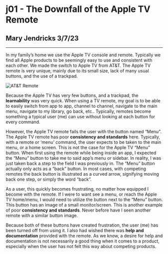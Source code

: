 # j01 - The Downfall of the Apple TV Remote 
## Mary Jendricks 3/7/23 
---
In my family’s home we use the Apple TV console and remote. Typically we find all Apple products to be seemingly easy to use and consistent with each other. We made the switch to Apple TV from AT&T. The Apple TV remote is very unique, mainly due to its small size, lack of many usual buttons, and the use of a trackpad. 

![AT&T Remote](https://gvpcertvideos.att.com/att-videos/2014/gvp_Uverse-TV-S20-S30-Remote-Control-B2C286265_5000200/gvp_Uverse-TV-S20-S30-Remote-Control-B2C286265_5000200_480.jpg)

Because the Apple TV has very few buttons, and a trackpad, the **learnability** was very quick. When using a TV remote, my goal is to be able to easily switch from app to app, channel to channel, navigate to the main menu, navigate to my library, go back, etc.. Typically, remotes become something a typical user (me) can use without looking at each button for every command. 

However, the Apple TV remote fails the user with the button named “Menu”. The Apple TV remote has poor **consistency and standards** here. Typically, with a remote or ‘menu’ command, the user expects to be taken to the main menu, or a home screen. This is not the case for the Apple TV “Menu” button. When first using the remote while being inside an app, I expected the “Menu” button to take me to said app’s menu or sidebar. In reality, I was just taken back a step to the field I was previously in. The “Menu” button actually only acts as a “back” button. In most cases, with competing remotes the back button is illustrated as a curved arrow, signifying moving back one step, or simply the word “back”.  

As a user, this quickly becomes frustrating, no matter how equipped I become with the remote. If I were to want see a menu, or reach the Apple TV home/menu, I would need to utilize the button next to the “Menu” button. This button has an image of a small monitor/screen. This is another example of poor **consistency and standards**. Never before have I seen another remote with a similar button image. 

Because both of these buttons have created frustration, the user (me) has been turned off from using it. I also had wished there was **help and documentation** provided with the remote. As we know, a desire for help and documentation is not necessarily a good thing when it comes to a product, especially when the user has not felt this way about competing products. 





